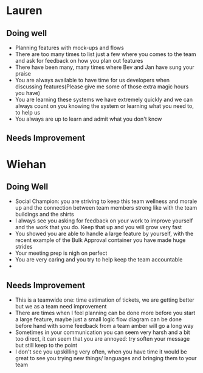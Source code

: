 # Lauren

## Doing well

+ Planning features with mock-ups and flows
+ There are too many times to list just a few where you comes to the team and ask for feedback on how you plan out features
+ There have been many, many times where Bev and Jan have sung your praise
+ You are always available to have time for us developers when discussing features(Please give me some of those extra magic hours you have)
+ You are learning these systems we have extremely quickly and we can always count on you knowing the system or learning what you need to, to help us
+ You always are up to learn and admit what you don't know

## Needs Improvement






# Wiehan

## Doing Well

+ Social Champion: you are striving to keep this team wellness and morale up and the connection between team members strong like with the team buildings and the shirts
+ I always see you asking for feedback on your work to improve yourself and the work that you do. Keep that up and you will grow very fast
+ You showed you are able to handle a large feature by yourself, with the recent example of the Bulk Approval container you have made huge strides
+ Your meeting prep is nigh on perfect 
+ You are very caring and you try to help keep the team accountable
+ 


## Needs Improvement

- This is a teamwide one: time estimation of tickets, we are getting better but we as a team need improvement
- There are times when I feel planning can be done more before you start a large feature, maybe just a small logic flow diagram can be done before hand with some feedback from a team amber will go a long way
- Sometimes in your communication you can seem very harsh and a bit too direct, it can seem that you are annoyed: try soften your message but still keep to the point
- I don't see you upskilling very often, when you have time it would be great to see you trying new things/ languages and bringing them to your team